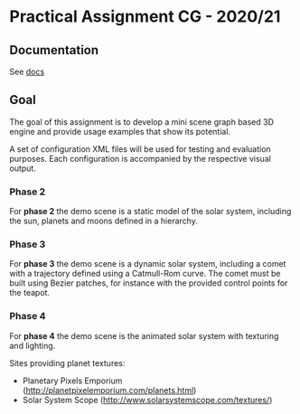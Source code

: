 # Practical Assignment CG - 2020/21

## Documentation

See [docs](https://alef-keuffer.github.io/proj/)

## Goal

The goal of this assignment is to develop a mini scene graph based 3D engine and provide usage
examples that show its potential.

A set of configuration XML files will be used for testing and evaluation
purposes. Each configuration is accompanied by the respective visual output.

### Phase 2

For __phase 2__ the demo scene is a static model of the solar system, including the sun,
planets and moons defined in a hierarchy.

### Phase 3

For __phase 3__ the demo scene is a dynamic solar system, including a comet with a trajectory defined using a
Catmull-Rom curve. The comet must be built using Bezier patches, for instance with the provided
control points for the teapot. 

### Phase 4

For __phase 4__ the demo scene is the animated solar system with texturing and lighting.

Sites providing planet textures:

- Planetary Pixels Emporium (http://planetpixelemporium.com/planets.html)
- Solar System Scope (http://www.solarsystemscope.com/textures/) 

